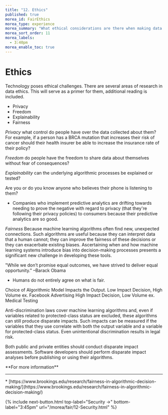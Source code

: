 ```yaml
---
title: "12. Ethics"
published: true
morea_id: FairEthics
morea_type: experience
morea_summary: "What ethical considerations are there when making data public?"
morea_sort_order: 11
morea_labels:
  - 3:40pm
morea_enable_toc: true
---
```


# Ethics

Technology poses ethical challenges. There are several areas of research in data ethics. This will serve as a primer for them, additional reading is included.

- Privacy
- Freedom
- Explainability
- Fairness

_Privacy_ what control do people have over the data collected about them? For example, if a person has a BRCA mutation that increases their risk of cancer should their health insurer be able to increase the insurance rate of their policy?

_Freedom_ do people have the freedom to share data about themselves without fear of consequences?

_Explainability_ can the underlying algorithmic processes be explained or tested?

Are you or do you know anyone who believes their phone is listening to them?

- Companies who implement predictive analytics are drifting towards needing to prove the negative with regard to privacy (that they're following their privacy policies) to consumers because their predictive analytics are so good.

_Fairness_ Because machine learning algorithms often find new, unexpected connections. Such algorithms are useful because they can interpret data that a human cannot; they can improve the fairness of these decisions or they can exacerbate existing biases. Ascertaining when and how machine learning systems introduce bias into decision-making processes presents a significant new challenge in developing these tools.

"While we don’t promise equal outcomes, we have strived to deliver equal opportunity." –Barack Obama

- Humans do not entirely agree on what is fair.

Choice of Algorithmic Model Impacts the Output.
Low Impact Decision, High Volume ex. Facebook Advertising
High Impact Decision, Low Volume ex. Medical Testing

Anti-discrimination laws cover machine learning algorithms and, even if variables related to protected-class status are excluded, these algorithms can still produce disparate impacts. Such impacts can be measured if the variables that they use correlate with both the output variable and a variable for protected-class status. Even unintentional discrimination results in legal risk.

Both public and private entities should conduct disparate impact assessments. Software developers should perform disparate impact analyses before publishing or using their algorithms.

<div class="alert alert-info" role="alert" markdown="1">
<i class="fa-solid fa-circle-info fa-xl"></i> **For more information**
<hr/>
* [https://www.brookings.edu/research/fairness-in-algorithmic-decision-making/](https://www.brookings.edu/research/fairness-in-algorithmic-decision-making/)
</div>

{% include next-button.html top-label="Security ->" bottom-label="3:45pm" url="/morea/fair/12-Security.html" %}
